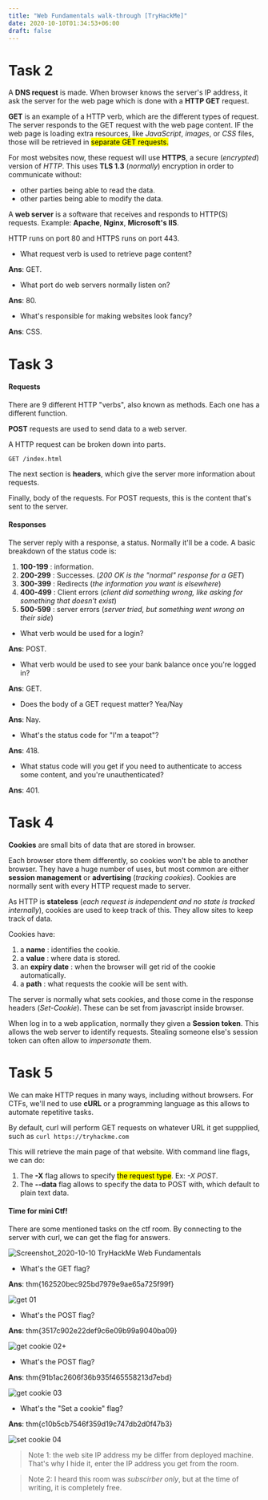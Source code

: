 ```yaml
---
title: "Web Fundamentals walk-through [TryHackMe]"
date: 2020-10-10T01:34:53+06:00
draft: false
---
```

# Task 2


A **DNS request** is made. When browser knows the server's IP address, it ask the server for the web page which is done with a **HTTP GET** request.

**GET** is an example of a HTTP verb, which are the different types of request. The server responds to the GET request with the web page content. IF the web page is loading extra resources, like *JavaScript*, *images*, or *CSS* files, those will be retrieved in <mark>separate GET requests.</mark>

For most websites now, these request will use **HTTPS**, a secure (*encrypted*) version of *HTTP*. This uses **TLS 1.3** (*normally*) encryption in order to communicate without:
- other parties being able to read the data.
- other parties being able to modify the data.

A **web server** is a software that receives and responds to HTTP(S) requests.
Example: **Apache**, **Nginx**, **Microsoft's IIS**.

HTTP runs on port 80 and HTTPS runs on port 443.

* What request verb is used to retrieve page content?

**Ans**: GET.

* What port do web servers normally listen on?

**Ans**: 80.

* What's responsible for making websites look fancy?

**Ans**: CSS.


# Task 3


#### Requests

There are 9 different HTTP "verbs", also known as methods. Each one has a different function.

**POST** requests are used to send data to a web server.

A HTTP request can be broken down into parts.
```http
GET /index.html
```

The next section is **headers**, which give the server more information about requests.

Finally, body of the requests. For POST requests, this is the content that's sent to the server.

#### Responses

The server reply with a response, a status. Normally it'll be a code. A basic breakdown of the status code is:
1. **100-199** : information.
2. **200-299** : Successes. (*200 OK is the "normal" response for a GET*)
3. **300-399** : Redirects (*the information you want is elsewhere*)
4. **400-499** : Client errors (*client did something wrong, like asking for something that doesn't exist*)
5. **500-599** : server errors (*server tried, but something went wrong on their side*)


* What verb would be used for a login?

**Ans**: POST.

* What verb would be used to see your bank balance once you're logged in?

**Ans**: GET.

* Does the body of a GET request matter? Yea/Nay

**Ans**: Nay.

* What's the status code for "I'm a teapot"?

**Ans**: 418.

* What status code will you get if you need to authenticate to access some content, and you're unauthenticated?

**Ans**: 401.


# Task 4


**Cookies** are small bits of data that are stored in browser.

Each browser store them differently, so cookies won't be able to another browser. They have a huge number of uses, but most common are either **session management** or **advertising** (*tracking cookies*). Cookies are normally sent with every HTTP request made to server.

As HTTP is **stateless** (*each request is independent and no state is tracked internally*), cookies are used to keep track of this. They allow sites to keep track of data.

Cookies have:
1. a **name** : identifies the cookie.
2. a **value** : where data is stored.
3. an **expiry date** : when the browser will get rid of the cookie automatically.
4. a **path** : what requests the cookie will be sent with.

The server is normally what sets cookies, and those come in the response headers (*Set-Cookie*). These can be set from javascript inside browser.

When log in to a web application, normally they given a **Session token**. This allows the web server to identify requests. Stealing someone else's session token can often allow to *impersonate* them.


# Task 5

We can make HTTP reques in many ways, including without browsers. For CTFs, we'll ned to use **cURL** or a programming language as this allows to automate repetitive tasks.

By default, curl will perform GET requests on whatever URL it get suppplied, such as
`curl https://tryhackme.com`

This will retrieve the main page of that website. With command line flags, we can do:
1. The **-X** flag allows to specify <mark>the request type</mark>. Ex: *-X POST*.
2. The **--data** flag allows to specify the data to POST with, which default to plain text data.

#### Time for mini Ctf!

There are some mentioned tasks on the ctf room. By connecting to the server with curl, we can get the flag for answers.

![Screenshot_2020-10-10 TryHackMe Web Fundamentals](https://user-images.githubusercontent.com/25137893/95652510-57c8e580-0b13-11eb-934f-6c21a4a39e25.png)

* What's the GET flag?

**Ans**: thm{162520bec925bd7979e9ae65a725f99f}

![get 01](https://user-images.githubusercontent.com/25137893/95652447-c48fb000-0b12-11eb-82a9-d3969760eb6d.png)

* What's the POST flag?

**Ans**: thm{3517c902e22def9c6e09b99a9040ba09}

![get cookie 02+](https://user-images.githubusercontent.com/25137893/95652443-bb064800-0b12-11eb-85d0-e61057b66bb5.png)

* What's the POST flag?

**Ans**: thm{91b1ac2606f36b935f465558213d7ebd}

![get cookie 03](https://user-images.githubusercontent.com/25137893/95652429-b04bb300-0b12-11eb-88c4-a161de569652.png)

* What's the "Set a cookie" flag?

**Ans**: thm{c10b5cb7546f359d19c747db2d0f47b3}

![set cookie 04](https://user-images.githubusercontent.com/25137893/95652423-a3c75a80-0b12-11eb-96c2-92850974401e.png)

> Note 1: the web site IP address my be differ from deployed machine. That's why I hide it, enter the IP address you get from the room.

> Note 2: I heard this room was *subscirber only*, but at the time of writing, it is completely free.
